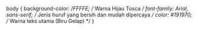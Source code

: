 body {
background-color: /*FFFFE; /* Warna Hijau Tosca */
font-family: Arial, sans-serif; /* Jenis huruf yang bersih dan mudah dipercaya */
color: #191970; /* Warna teks utama (Biru Gelap) */
}
